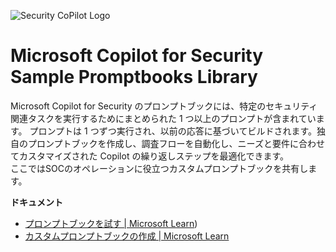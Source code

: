 ![Security CoPilot Logo](https://github.com/ninjyanaka/Copilot-For-Security/blob/main/Promptbook%20samples/ic_fluent_copilot_64_64%402x.png)
# Microsoft Copilot for Security Sample Promptbooks Library

Microsoft Copilot for Security のプロンプトブックには、特定のセキュリティ関連タスクを実行するためにまとめられた 1 つ以上のプロンプトが含まれています。 プロンプトは 1 つずつ実行され、以前の応答に基づいてビルドされます。独自のプロンプトブックを作成し、調査フローを自動化し、ニーズと要件に合わせてカスタマイズされた Copilot の繰り返しステップを最適化できます。  
ここではSOCのオペレーションに役立つカスタムプロンプトブックを共有します。

**ドキュメント**
- [プロンプトブックを試す | Microsoft Learn](https://learn.microsoft.com/ja-jp/copilot/security/using-promptbooks))
- [カスタムプロンプトブックの作成 | Microsoft Learn](https://learn.microsoft.com/ja-jp/copilot/security/build-promptbooks)
